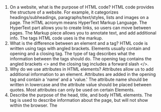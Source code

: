 1. On a website, what is the purpose of HTML code?
HTML code provides the structure of a website.  For example, it categorizes headings/subheadings, paragraphs/text/styles, lists and images on a page.  The HTML acronym means HyperText Markup Language.  The HyperText part allows you to create links, so users can move between pages.  The Markup piece allows you to annotate text, and add additional info.  The tags HTML code uses is the markup.
2. What is the difference between an element and a tag?
HTML code is written using tags with angled brackets.  Elements usually contain and opening and a closing tag.  The type of tag describes what the information between the tags should do.  The opening tag contains the angled brackets <> and the closing tag includes a forward slash </>.
3. Why do we use attributes in HTML elements?
Attributes allow us to add additional information to an element. Attributes are added in the opening tag and contain a 'name' and a 'value.'  The attribute name should be written in lowercase and the attribute value should be placed between quotes.  Most attributes can only be used on certain Elements.
4. Describe the purpose of the head, title, and body HTML elements.
The <head> tag is used to describe information about the page, but will not show within the browser.  The <title> tag is used within the <head> tag and will show in the browser url or on the tab of the browser url.  The <body> tag is used after the <head> tag and will contain all the HTML code that will display on the browser page.  All of these tags are contained within an <html> tag to distinguish this is HTML code.
5. In your browser (Chrome), how do you view the source of a website?
To view the page source you open the View tab on your Mac, click on Developers and then click View Source.  You can also right click, and select View Page Source.
6. List five different HTML elements and what they are used for. For example, <p></p>is a paragraph element, and it is used to represent a paragraph of text.
<h></h> is the heading tag used for headings/titles of sections.  There are 6 heading tags, going from largest (1) to smallest (6).
<p></p> Paragraph tags are used to write sections of text "paragraphs."
<br /> tag is used to separate a line in a paragraph down to the next line on the page. It only uses one tag, where most tags use two, an opening and a closing.
<b></b> The bold tag is used within a line of text to bold the text.
<i></i> The italicize tag is used to make text italicized within a line of text.
<em></em> The emphasize tag is used to add extra information to the page.  If a screen reader is reading this tag, it will use intonation when reading the emphasized word or phrase.  These words are usually shown italicized on most browsers.
7. What are empty elements?
Empty elements usually do not have text written between two tags.  They only use one tag.  An example is <hr /> Which causes a line break with a horizontal line on the page.
8. What is semantic markup?
Semantic markup is used to add extra information to the page using a tag.  An example is the <em></em> tag.  The emphasize tag is used to add extra information to the page.  If a screen reader is reading this tag, it will use intonation when reading the emphasized word or phrase.  These words are usually shown italicized on most browsers.
9. What are three new semantic elements introduced in HTML 5? Use page 431 in the book to find more about these new elements.
The new HTML 5 elements added to help organize a webpage are: <header>, <nav> and <article>.  Originally these were written using <div></div> tags, but HTML 5 simplified these to help better structure the page.


#CodePen sample
#https://codepen.io/logkatwya3/pen/oNqNwdK
